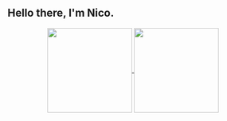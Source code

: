  ## Hello there, I'm Nico.
 
<div style="display: inline_block" align="center">
 <a href="https://github.com/jesternook"> 
 <img align="center" height="170em" src="https://github-readme-stats.vercel.app/api?username=jesternook&show_icons=true&theme=darcula&include_all_commits=true&count_private=true"/>
 <a href="https://github.com/jesternook"> 
 <img align="center" height="170em" src="https://github-readme-stats.vercel.app/api/top-langs/?username=jesternook&layout=compact&langs_count=5&card_width=180em&theme=darcula"/>
</div>

## 
